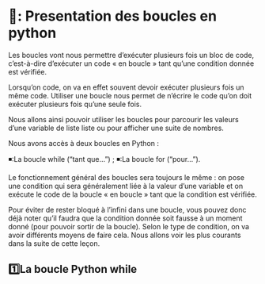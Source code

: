 # 🔖: Presentation des boucles en python 


Les boucles vont nous permettre d’exécuter plusieurs fois un bloc de code, c’est-à-dire d’exécuter un code « en boucle » tant qu’une condition donnée est vérifiée.

Lorsqu’on code, on va en effet souvent devoir exécuter plusieurs fois un même code. Utiliser une boucle nous permet de n’écrire le code qu’on doit exécuter plusieurs fois qu’une seule fois.

Nous allons ainsi pouvoir utiliser les boucles pour parcourir les valeurs d’une variable de liste liste ou pour afficher une suite de nombres.


Nous avons accès à deux boucles en Python :

◾:La boucle while (“tant que…”) ;
◾:La boucle for (“pour…”).

Le fonctionnement général des boucles sera toujours le même : on pose une condition qui sera généralement liée à la valeur d’une variable et on exécute le code de la boucle « en boucle » tant que la condition est vérifiée.

Pour éviter de rester bloqué à l’infini dans une boucle, vous pouvez donc déjà noter qu’il faudra que la condition donnée soit fausse à un moment donné (pour pouvoir sortir de la boucle). Selon le type de condition, on va avoir différents moyens de faire cela. Nous allons voir les plus courants dans la suite de cette leçon.


## :one:La boucle Python while
